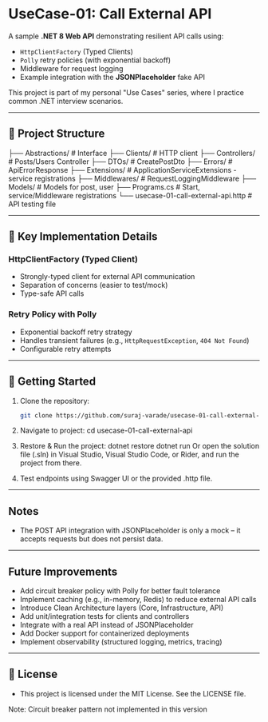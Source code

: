 # UseCase-01: Call External API

A sample **.NET 8 Web API** demonstrating resilient API calls using:
- `HttpClientFactory` (Typed Clients)
- `Polly` retry policies (with exponential backoff)
- Middleware for request logging
- Example integration with the **JSONPlaceholder** fake API

This project is part of my personal "Use Cases" series, where I practice common .NET interview scenarios.

---

## 📂 Project Structure

├── Abstractions/             # Interface
├── Clients/                  # HTTP client
├── Controllers/              # Posts/Users Controller
├── DTOs/                     # CreatePostDto
├── Errors/                   # ApiErrorResponse
├── Extensions/               # ApplicationServiceExtensions - service registrations
├── Middlewares/              # RequestLoggingMiddleware
├── Models/                   # Models for post, user
├── Programs.cs               # Start, service/Middleware registrations
└── usecase-01-call-external-api.http  # API testing file

--- 

## 🔧 Key Implementation Details

### HttpClientFactory (Typed Client)
- Strongly-typed client for external API communication  
- Separation of concerns (easier to test/mock)  
- Type-safe API calls  

### Retry Policy with Polly
- Exponential backoff retry strategy  
- Handles transient failures (e.g., `HttpRequestException`, `404 Not Found`)  
- Configurable retry attempts  

---

## 🚀 Getting Started

1. Clone the repository:
   ```bash
   git clone https://github.com/suraj-varade/usecase-01-call-external-api.git

2. Navigate to project:
   cd usecase-01-call-external-api

3. Restore & Run the project:
   dotnet restore
   dotnet run
   Or
   open the solution file (.sln) in Visual Studio, Visual Studio Code, or Rider, and run the project from there. 

5. Test endpoints using Swagger UI or the provided .http file.

---

## Notes
- The POST API integration with JSONPlaceholder is only a mock – it accepts requests but does not persist data.

--- 

## Future Improvements
- Add circuit breaker policy with Polly for better fault tolerance
- Implement caching (e.g., in-memory, Redis) to reduce external API calls
- Introduce Clean Architecture layers (Core, Infrastructure, API)
- Add unit/integration tests for clients and controllers
- Integrate with a real API instead of JSONPlaceholder
- Add Docker support for containerized deployments
- Implement observability (structured logging, metrics, tracing)

---

## 📜 License
- This project is licensed under the MIT License. See the LICENSE file.

Note: Circuit breaker pattern not implemented in this version
